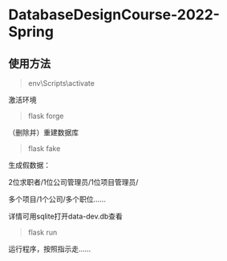# DatabaseDesignCourse-2022-Spring

## 使用方法

> env\Scripts\activate 

激活环境

> flask forge

（删除并）重建数据库

> flask fake

生成假数据：

2位求职者/1位公司管理员/1位项目管理员/

多个项目/1个公司/多个职位……

详情可用sqlite打开data-dev.db查看

> flask run 

运行程序，按照指示走……